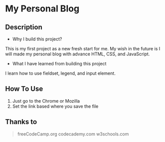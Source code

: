 # My Personal Blog

## Description
* Why I build this project?

This is my first project as a new fresh start for me. My wish in the future is
I will made my personal blog with advance HTML, CSS, and JavaScript.

* What I have learned from building this project

I learn how to use fieldset, legend, and input element. 

## How To Use
1. Just go to the Chrome or Mozilla
2. Set the link based where you save the file

## Thanks to
> freeCodeCamp.org
> codecademy.com
> w3schools.com



